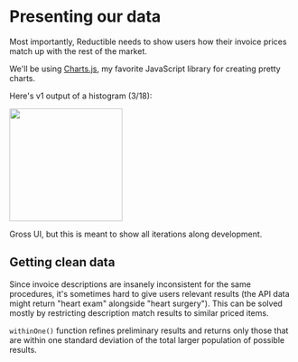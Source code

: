 # Presenting our data

Most importantly, Reductible needs to show users how their invoice prices match up with the rest of the market.

We'll be using <a href="https://www.chartjs.org/">Charts.js</a>, my favorite JavaScript library for creating pretty charts.   

Here's v1 output of a histogram (3/18):

<img src="https://i.imgur.com/sU2TCPj.png" width="200px;">

Gross UI, but this is meant to show all iterations along development.

## Getting clean data

Since invoice descriptions are insanely inconsistent for the same procedures, it's
sometimes hard to give users relevant results (the API data might return "heart exam" alongside "heart surgery"). This can be solved mostly by restricting description match results to similar priced items.

`withinOne()` <a herf='https://github.com/juliankanaan/reductible/blob/master/tree/frontend/js/narrowResults.js'>function</a> refines preliminary results and returns only those that are within one standard deviation of the total larger population of possible results.
